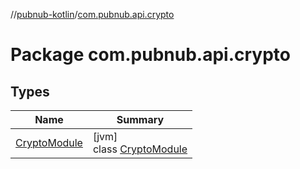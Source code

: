 //[pubnub-kotlin](../../index.md)/[com.pubnub.api.crypto](index.md)

# Package com.pubnub.api.crypto

## Types

| Name | Summary |
|---|---|
| [CryptoModule](-crypto-module/index.md) | [jvm]<br>class [CryptoModule](-crypto-module/index.md) |
